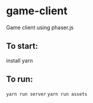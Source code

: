 # game-client
Game client using phaser.js


## To start:
install yarn


## To run:
`yarn run server`
`yarn run assets`
